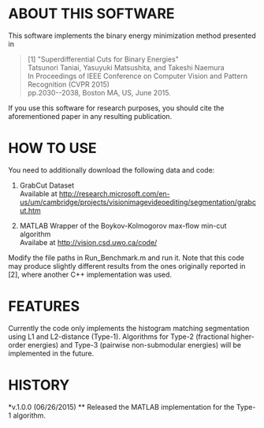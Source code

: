 
# ABOUT THIS SOFTWARE
This software implements the binary energy minimization method presented in

> [1]  "Superdifferential Cuts for Binary Energies"  
>      Tatsunori Taniai, Yasuyuki Matsushita, and Takeshi Naemura  
>      In Proceedings of IEEE Conference on Computer Vision and Pattern Recognition (CVPR 2015)  
>      pp.2030--2038, Boston MA, US, June 2015.  

If you use this software for research purposes, you should cite
the aforementioned paper in any resulting publication.


# HOW TO USE
You need to additionally download the following data and code:

1. GrabCut Dataset  
   Available at http://research.microsoft.com/en-us/um/cambridge/projects/visionimagevideoediting/segmentation/grabcut.htm

2. MATLAB Wrapper of the Boykov-Kolmogorov max-flow min-cut algorithm  
   Availabe at http://vision.csd.uwo.ca/code/

Modify the file paths in Run_Benchmark.m and run it.
Note that this code may produce slightly different results from the ones originally reported in [2], 
where another C++ implementation was used.


# FEATURES
Currently the code only implements the histogram matching segmentation using L1 and L2-distance (Type-1).
Algorithms for Type-2 (fractional higher-order energies) and Type-3 (pairwise non-submodular energies)
will be implemented in the future.


# HISTORY
*v.1.0.0	(06/26/2015)
** Released the MATLAB implementation for the Type-1 algorithm.
